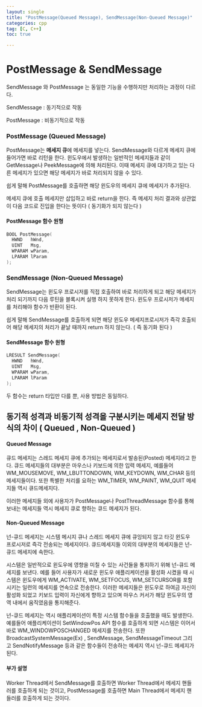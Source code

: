 ```yaml
---
layout: single
title: "PostMessage(Queued Message), SendMessage(Non-Queued Message)"
categories: cpp
tag: [C, C++]
toc: true

---
```




# PostMessage & SendMessage

SendMessage 와 PostMessage 는 동일한 기능을 수행하지만 처리하는 과정이 다르다.

SendMessage : 동기적으로 작동

PostMessage : 비동기적으로 작동



### PostMessage (Queued Message)

PostMessage는 **메세지 큐**에 메세지를 넣는다. SendMessage와 다르게 메세지 큐에 들어가면 바로 리턴을 한다. 윈도우에서 발생하는 일반적인 메세지들과 같이 GetMessage나 PeekMessage에 의해 처리된다. 이때 메세지 큐에 대기하고 있는 다른 메세지가 있으면 해당 메세지가 바로 처리되지 않을 수 있다.

쉽게 말해 PostMessage를 호출하면 해당 윈도우의 메세지 큐에 메세지가 추가된다.

메세지 큐에 호출 메세지만 삽입하고 바로 return을 한다. 즉 메세지 처리 결과와 상관없이 다음 코드로 진입을 한다는 뜻이다 ( 동기화가 되지 않는다 )

#### PostMessage 함수 원형

```c++
BOOL PostMessage(
  HWND   hWnd,
  UINT   Msg,
  WPARAM wParam,
  LPARAM lParam
);
```



### SendMessage (Non-Queued Message)

SendMessage는 윈도우 프로시저를 직접 호출하여 바로 처리하게 되고 해당 메세지가 처리 되기까지 다음 루틴을 블록시켜 실행 하지 못하게 한다. 윈도우 프로시저가 메세지를 처리해야 함수가 반환이 된다.

쉽게 말해 SendMessage를 호출하게 되면 해당 윈도우 메세지프로시저가 즉각 호출되어 해당 메세지의 처리가 끝날 때까지 return 하지 않는다. ( 즉 동기화 된다 )

#### SendMessage 함수 원형

```c++
LRESULT SendMessage(
  HWND   hWnd,
  UINT   Msg,
  WPARAM wParam,
  LPARAM lParam
);
```



두 함수는 return 타입만 다를 뿐, 사용 방법은 동일하다.



## 동기적 성격과 비동기적 성격을 구분시키는 메세지 전달 방식의 차이 ( Queued , Non-Queued )

#### Queued Message

큐드 메세지는 스레드 메세지 큐에 추가되는 메세지로서 발송된(Posted) 메세지라고 한다. 큐드 메세지들의 대부분은 마우스나 키보드에 의한 입력 메세지, 예를들어 WM_MOUSEMOVE, WM_LBUTTONDOWN, WM_KEYDOWN, WM_CHAR 등의 메세지들이다. 또한 특별한 처리를 요하는 WM_TIMER, WM_PAINT, WM_QUIT 메세지들 역시 큐드메세지다. 

이러한 메세지들 외에 사용자가 PostMessage나 PostThreadMessage 함수를 통해 보내는 메세지들 역시  메세지 큐로 향하는 큐드 메세지가 된다. 



#### Non-Queued Message

넌-큐드 메세지는 시스템 메시지 큐나 스레드 메세지 큐에 큐잉되지 않고 타깃 윈도우 프로시저로 즉각 전송되는 메세지이다. 큐드메세지들 이외의 대부분의 메세지들은 넌-큐드 메세지에 속한다. 

시스템은 일반적으로 윈도우에 영향을 미칠 수 있는 사건들을 통지하기 위해 넌-큐드 메세지를 보낸다. 예를 들어 사용자가 새로운 윈도우 애플리케이션을 활성화 시켰을 때 시스템은 윈도우에게 WM_ACTIVATE, WM_SETFOCUS, WM_SETCURSOR를 포함시키는 일련의 메세지를 연속으로 전송한다. 이러한 메세지들은 윈도우로 하여금 자신이 활성화 되었고 키보드 입력이 자신에게 향하고 있으며 마우스 커서가 해당 윈도우의 영역 내에서 움직였음을 통지해준다. 

넌-큐드 메세지는 역시 애플리케이션이 특정 시스템 함수들을 호출했을 때도 발생한다. 예를들어 애플리케이션이 SetWindowPos API 함수를 호출하게 되면 시스템은 이어서 바로 WM_WINDOWPOSCHANGED 메세지를 전송한다. 또한 BroadcastSystemMessage(Ex) , SendMessage, SendMessageTimeout 그리고 SendNotifyMessage 등과 같은 함수들이 전송하는 메세지 역시 넌-큐드 메세지가 된다.



#### 부가 설명

Worker Thread에서 SendMessage를 호출하면 Worker Thread에서 메세지 핸들러를 호출하게 되는 것이고, PostMessage를 호출하면 Main Thread에서 메세지 핸들러를 호출하게 되는 것이다.
